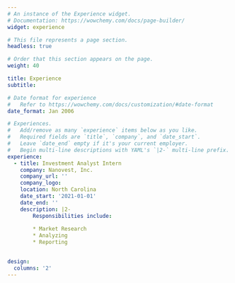 ```yaml
---
# An instance of the Experience widget.
# Documentation: https://wowchemy.com/docs/page-builder/
widget: experience

# This file represents a page section.
headless: true

# Order that this section appears on the page.
weight: 40

title: Experience
subtitle:

# Date format for experience
#   Refer to https://wowchemy.com/docs/customization/#date-format
date_format: Jan 2006

# Experiences.
#   Add/remove as many `experience` items below as you like.
#   Required fields are `title`, `company`, and `date_start`.
#   Leave `date_end` empty if it's your current employer.
#   Begin multi-line descriptions with YAML's `|2-` multi-line prefix.
experience:
  - title: Investment Analyst Intern
    company: Nanovest, Inc.
    company_url: ''
    company_logo:
    location: North Carolina
    date_start: '2021-01-01'
    date_end: ''
    description: |2-
        Responsibilities include:
        
        * Market Research
        * Analyzing
        * Reporting
        

design:
  columns: '2'
---
```

